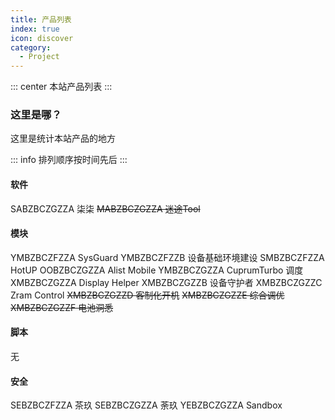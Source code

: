 ```yaml
---
title: 产品列表
index: true
icon: discover
category:
  - Project
---
```


::: center
本站产品列表
:::

### 这里是哪？

这里是统计本站产品的地方

::: info
排列顺序按时间先后
:::

#### 软件
SABZBCZGZZA 柒柒
~~MABZBCZGZZA 迷途Tool~~

#### 模块
YMBZBCZFZZA SysGuard
YMBZBCZFZZB 设备基础环境建设
SMBZBCZFZZA HotUP
OOBZBCZGZZA Alist Mobile
YMBZBCZGZZA CuprumTurbo 调度
XMBZBCZGZZA Display Helper
XMBZBCZGZZB 设备守护者
XMBZBCZGZZC Zram Control
~~XMBZBCZGZZD 客制化开机~~
~~XMBZBCZGZZE 综合调优~~
~~XMBZBCZGZZF 电池洞悉~~

#### 脚本
无

#### 安全
SEBZBCZFZZA 茶玖
SEBZBCZGZZA 荼玖
YEBZBCZGZZA Sandbox